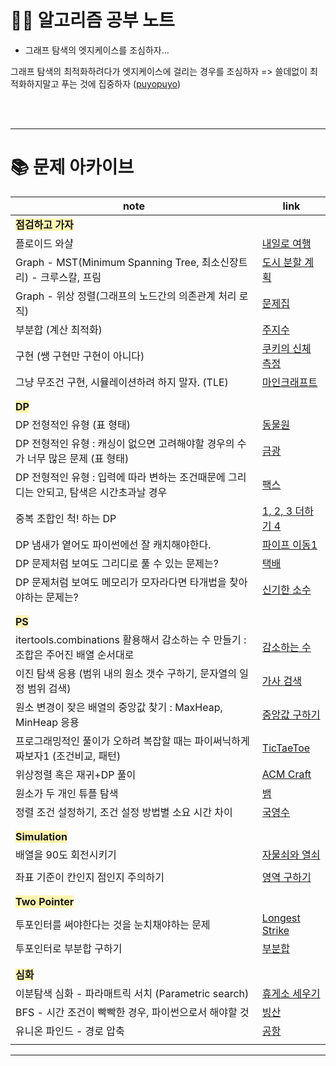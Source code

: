 # 🧑‍💻 알고리즘 공부 노트

- 그래프 탐색의 엣지케이스를 조심하자...

그래프 탐색의 최적화하려다가 엣지케이스에 걸리는 경우를 조심하자 => 쓸데없이 최적화하지말고 푸는 것에 집중하자 ([puyopuyo](http://noj.am/11559))


<br/>
<br/>

---

# 📚 문제 아카이브

| note                                                            | link                                                      |
|-----------------------------------------------------------------|-----------------------------------------------------------|
| <span style="background-color: #fff5b1;">**점검하고 가자**</span>     |                                                           |
| 플로이드 와샬                                                         | [내일로 여행](sol_from_BOJ/shortest_path/boj13168.py)                     |
| Graph - MST(Minimum Spanning Tree, 최소신장트리) - 크루스칼, 프림           | [도시 분할 계획](./sol_from_BOJ/graph/boj1647.py)               |
| Graph - 위상 정렬(그래프의 노드간의 의존관계 처리 로직)                             | [문제집](sol_from_BOJ/graph/boj1766.py)                      |
| 부분합 (계산 최적화)                                                    | [주지수](sol_from_BOJ/ps/boj15724.py)                        |
| 구현 (쌩 구현만 구현이 아니다)                                              | [쿠키의 신체 측정](sol_from_BOJ/simulation/boj20125.py)          |
| 그냥 무조건 구현, 시뮬레이션하려 하지 말자.  (TLE)                                | [마인크래프트](sol_from_BOJ/ps/boj18111.py)                     
|                                                                 |                                                           |
|                                                                 |                                                           |
| <span style='background-color: #fff5b1'>**DP**</span>           |                                                           |
| DP 전형적인 유형 (표 형태)                                               | [동물원](./sol_from_BOJ/dp/boj1309.py)                       |
| DP 전형적인 유형 : 캐싱이 없으면 고려해야할 경우의 수가 너무 많은 문제 (표 형태)               | [금광](./sol_from_etc/book_이것이코딩테스트다/Q31.py)                |
| DP 전형적인 유형 : 입력에 따라 변하는 조건때문에 그리디는 안되고, 탐색은 시간초과날 경우            | [팩스](./sol_from_BOJ/dp/boj2341.py)                        |
| 중복 조합인 척! 하는 DP                                                 | [1, 2, 3 더하기 4](sol_from_BOJ/dp/boj15989.py)              |
| DP 냄새가 옅어도 파이썬에선 잘 캐치해야한다.                                      | [파이프 이동1](./sol_from_BOJ/dp/boj17070.py)                  |
| DP 문제처럼 보여도 그리디로 풀 수 있는 문제는?                                    | [택배](./sol_from_BOJ/greedy/boj8980.py)                    |
| DP 문제처럼 보여도 메모리가 모자라다면 타개법을 찾아야하는 문제는?                          | [신기한 소수](./sol_from_BOJ/ps/boj2023.py)                    |
|                                                                 |                                                           |
|                                                                 |                                                           |
| <span style="background-color: #fff5b1;">**PS**</span>          |                                                           |
| itertools.combinations 활용해서 감소하는 수 만들기 : 조합은 주어진 배열 순서대로        | [감소하는 수](./sol_from_BOJ/ps/boj1038.py)                    |
| 이진 탐색 응용 (범위 내의 원소 갯수 구하기, 문자열의 일정 범위 검색)                       | [가사 검색](./sol_from_Programmers/kakao_blind/pr60060.py)    |
| 원소 변경이 잦은 배열의 중앙값 찾기 : MaxHeap, MinHeap 응용                      | [중앙값 구하기](./sol_from_BOJ/data_structure/boj2696.py)       |
| 프로그래밍적인 풀이가 오하려 복잡할 때는 파이써닉하게 짜보자1 (조건비교, 패턴)                   | [TicTaeToe](./sol_from_BOJ/ps/boj13227.py)                |
| 위상정렬 혹은 재귀+DP 풀이                                                | [ACM Craft](./sol_from_BOJ/ps/boj1005.py)                 |
| 원소가 두 개인 튜플 탐색                                                  | [뱀](./sol_from_BOJ/simulation/boj3190.py)                 |
| 정렬 조건 설정하기, 조건 설정 방법별 소요 시간 차이                                  | [국영수](./sol_from_BOJ/sort/boj10825.py)                    |
|                                                                 |                                                           |
|                                                                 |                                                           |
| <span style="background-color: #fff5b1;">**Simulation**</span>  |                                                           |
| 배열을 90도 회전시키기                                                   | [자물쇠와 열쇠](./sol_from_Programmers/kakao_blind/pr60059.py)  |
|                                                                 |                                                           |
| 좌표 기준이 칸인지 점인지 주의하기                                             | [영역 구하기](./sol_from_BOJ/DFSBFS/boj2583.py)                |
|                                                                 |                                                           |
|                                                                 |                                                           |
| <span style="background-color: #fff5b1;">**Two Pointer**</span> |                                                           |
| 투포인터를 써야한다는 것을 눈치채야하는 문제                                        | [Longest Strike](./sol_from_codeforces/790_div4/1676F.py) |
| 투포인터로 부분합 구하기                                                   | [부분합](./sol_from_BOJ/two_pointer/boj1806.py)              |
|                                                                 |                                                           |
|                                                                 |                                                           |
| <span style="background-color: #fff5b1;">**심화**</span>          |                                                           |
| 이분탐색 심화 - 파라매트릭 서치 (Parametric search)                          | [휴게소 세우기](./sol_from_BOJ/binary_search/boj1477.py)        |
| BFS - 시간 조건이 빡빡한 경우, 파이썬으로서 해야할 것                               | [빙산](./sol_from_BOJ/DFSBFS/boj2573.py)                    |
| 유니온 파인드 - 경로 압축                                                 | [공항](./sol_from_BOJ/union_find/boj10775.py)               |
|                                                                 |                                                           |
---